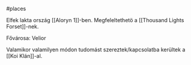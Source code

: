 #places

Elfek lakta ország [[Aloryn 1]]-ben. Megfeleltethetö a [[Thousand Lights Forset]]-nek.

Fővárosa: Velior

Valamikor valamilyen módon tudomást szereztek/kapcsolatba kerültek a [[Koi Klán]]-al.